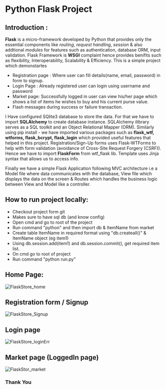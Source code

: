 # Python Flask Project

## Introduction :
 **Flask** is a micro-framework developed by Python that provides only the essential components like _routing_, _request handling_, _session_ & also addtional _modules_ for features such as authentication, database ORM, input validation.
 Flask Framework is **WSGI** complaint hence provides benifits such as flexibility, Interoperability, Scalability & Efficiency.
 This is a simple project which demonstartes 
 - Registration page : Where user can fill details(name, email, password) in form to signup.
 - Login Page : Already registered user can login using username and password
 - Market page: Successfully logged in user can view his/her page which shows a list of items he wishes to buy and his current purse value.
 - Flash messages during success or failure transaction.
  
 I Have configured SQlite3 database to store the data. For that we have to import **SQLAlchemy** to create database instance. SQLAlchemy ilibrary serves as a SQL toolkit and an Object Relational Mapper (ORM).
 Similarly using pip install - we have imported various packages such as **flask_wtf, wtforms, flask_bcrypt, flask_login** which provided useful features that helped in this project.
 Registration/Sign-Up forms uses Flask-WTForms to help with form validation (avoidance of Cross-Site Request Forgery (CSRF)). Hence we have to import **FlaskForm** from wtf_flask lib.
 Template uses Jinja syntax that allows us to access info.
 
 Finally we have a simple Flask Application following MVC architecture i.e a Model file where data communicates with the database, View file which displays the data on the screen & Routes which handles the business logic between View and Model like a controller. 

## How to run project locally:
* Checkout project form git
* Makes sure to have sql db (and know config)
* Open cmd and go to root of the project
* Run command "python" and then import db & ItemName from market
* Create table ItemName in required format using "db.createall()" & ItemName object (eg item1)
* Using db.session.add(item1) and db.session.commit(), get required item list.
* On cmd go to root of project
* Run command "python run.py"

## Home Page:
![FlaskStore_home](https://github.com/PranavMayya/Python_Flask_Store/assets/134544463/684102a7-2b3f-4d46-85ed-9c65ac3510bf)

## Registration form / Signup
![FlaskStore_Signup](https://github.com/PranavMayya/Python_Flask_Store/assets/134544463/90334427-32a8-461d-b11c-abc744cf5163)

## Login page 
![FlaskStore_loginErr](https://github.com/PranavMayya/Python_Flask_Store/assets/134544463/892f5969-f0cd-41e2-8ea2-2fd931274455)

## Market page (LoggedIn page)
![FlaskStor_market](https://github.com/PranavMayya/Python_Flask_Store/assets/134544463/207897a3-0cc5-428e-a214-73688efd40d2)


### Thank You
